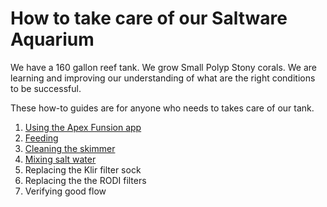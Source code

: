 # How to take care of our Saltware Aquarium

We have a 160 gallon reef tank.  We grow Small Polyp Stony corals.  We are learning and improving our understanding of what are the right conditions to be successful.  

These how-to guides are for anyone who needs to takes care of our tank.

1. [Using the Apex Funsion app](apex-fusion-app.md)
2. [Feeding](feeding.md)
3. [Cleaning the skimmer](skimmer.md)
4. [Mixing salt water](mix-salt-water.md)
5. Replacing the Klir filter sock
6. Replacing the the RODI filters
7. Verifying good flow
